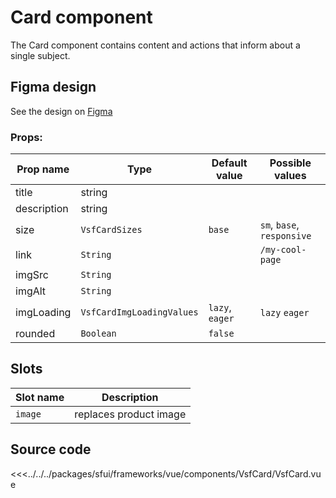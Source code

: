 # Card component

The Card component contains content and actions that inform about a single subject. 

## Figma design

See the design on [Figma](https://www.figma.com/file/CWOkbpne0tDpSenT4ZEUTQ/%F0%9F%9B%A0-SFUI-2.0-%7C-Development?node-id=17358%3A48256)




###  Props:
| Prop name   | Type      | Default value | Possible values                        |
| ----------- |-----------| ------------- | -------------------------------------- |                                      
| title       | string    |             |                                          |
| description       | string    |             |                                          |
| size      | `VsfCardSizes`    | `base`        | `sm`, `base`, `responsive`                 |
| link      | `String`            |               | `/my-cool-page`                    |
| imgSrc  | `String`           |               |                                    |
| imgAlt      | `String`           |               |                                    |
| imgLoading   | `VsfCardImgLoadingValues`           |  `lazy`, `eager`             |  `lazy` `eager`          |
| rounded     | `Boolean`           |     `false`          |                                    |

## Slots

| Slot name     |            Description                                     |
| ------------- | :--------------------------------------------------------: |
| `image`       | replaces product image                                     |


## Source code


<<<../../../packages/sfui/frameworks/vue/components/VsfCard/VsfCard.vue

